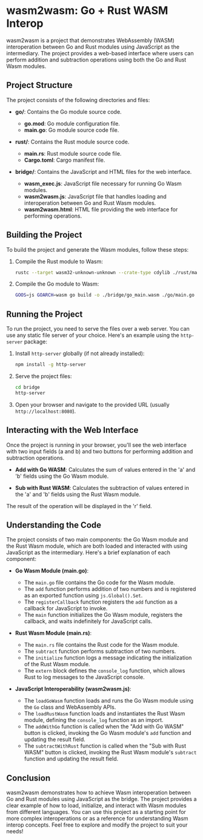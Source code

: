 # wasm2wasm: Go + Rust WASM Interop

wasm2wasm is a project that demonstrates WebAssembly (WASM) interoperation between Go and Rust modules using JavaScript as the intermediary. The project provides a web-based interface where users can perform addition and subtraction operations using both the Go and Rust Wasm modules.

## Project Structure

The project consists of the following directories and files:

- **go/**: Contains the Go module source code.
  - **go.mod**: Go module configuration file.
  - **main.go**: Go module source code file.

- **rust/**: Contains the Rust module source code.
  - **main.rs**: Rust module source code file.
  - **Cargo.toml**: Cargo manifest file.

- **bridge/**: Contains the JavaScript and HTML files for the web interface.
  - **wasm_exec.js**: JavaScript file necessary for running Go Wasm modules.
  - **wasm2wasm.js**: JavaScript file that handles loading and interoperation between Go and Rust Wasm modules.
  - **wasm2wasm.html**: HTML file providing the web interface for performing operations.

## Building the Project

To build the project and generate the Wasm modules, follow these steps:

1. Compile the Rust module to Wasm:

   ```bash
   rustc --target wasm32-unknown-unknown --crate-type cdylib ./rust/main.rs -o ./bridge/rust_main.wasm
   ```

2. Compile the Go module to Wasm:

   ```bash
   GOOS=js GOARCH=wasm go build -o ./bridge/go_main.wasm ./go/main.go
   ```

## Running the Project

To run the project, you need to serve the files over a web server. You can use any static file server of your choice. Here's an example using the `http-server` package:

1. Install `http-server` globally (if not already installed):

   ```bash
   npm install -g http-server
   ```

2. Serve the project files:

   ```bash
   cd bridge
   http-server
   ```

3. Open your browser and navigate to the provided URL (usually `http://localhost:8080`).

## Interacting with the Web Interface

Once the project is running in your browser, you'll see the web interface with two input fields (a and b) and two buttons for performing addition and subtraction operations.

- **Add with Go WASM**: Calculates the sum of values entered in the 'a' and 'b' fields using the Go Wasm module.

- **Sub with Rust WASM**: Calculates the subtraction of values entered in the 'a' and 'b' fields using the Rust Wasm module.

The result of the operation will be displayed in the 'r' field.

## Understanding the Code

The project consists of two main components: the Go Wasm module and the Rust Wasm module, which are both loaded and interacted with using JavaScript as the intermediary. Here's a brief explanation of each component:

- **Go Wasm Module (main.go)**:
  - The `main.go` file contains the Go code for the Wasm module.
  - The `add` function performs addition of two numbers and is registered as an exported function using `js.Global().Set`.
  - The `registerCallback` function registers the `add` function as a callback for JavaScript to invoke.
  - The `main` function initializes the Go Wasm module, registers the callback, and waits indefinitely for JavaScript calls.

- **Rust Wasm Module (main.rs)**:
  - The `main.rs` file contains the Rust code for the Wasm module.
  - The `subtract` function performs subtraction of two numbers.
  - The `initialize` function logs a message indicating the initialization of the Rust Wasm module.
  - The `extern` block defines the `console_log` function, which allows Rust to log messages to the JavaScript console.

- **JavaScript Interoperability (wasm2wasm.js)**:
  - The `loadGoWasm` function loads and runs the Go Wasm module using the `Go` class and WebAssembly APIs.
  - The `loadRustWasm` function loads and instantiates the Rust Wasm module, defining the `console_log` function as an import.
  - The `addWithGo` function is called when the "Add with Go WASM" button is clicked, invoking the Go Wasm module's `add` function and updating the result field.
  - The `subtractWithRust` function is called when the "Sub with Rust WASM" button is clicked, invoking the Rust Wasm module's `subtract` function and updating the result field.

## Conclusion

wasm2wasm demonstrates how to achieve Wasm interoperation between Go and Rust modules using JavaScript as the bridge. The project provides a clear example of how to load, initialize, and interact with Wasm modules from different languages. You can use this project as a starting point for more complex interoperations or as a reference for understanding Wasm interop concepts. Feel free to explore and modify the project to suit your needs!
